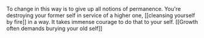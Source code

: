 To change in this way is to give up all notions of permanence. You're destroying your former self in service of a higher one, [[cleansing yourself by fire]] in a way. It takes immense courage to do that to your self.  [[Growth often demands burying your old self]]